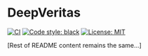# DeepVeritas

[![CI](https://github.com/yourusername/deepveritas/actions/workflows/ci.yml/badge.svg)](https://github.com/yourusername/deepveritas/actions/workflows/ci.yml)
[![Code style: black](https://img.shields.io/badge/code%20style-black-000000.svg)](https://github.com/psf/black)
[![License: MIT](https://img.shields.io/badge/License-MIT-yellow.svg)](https://opensource.org/licenses/MIT)

[Rest of README content remains the same...] 